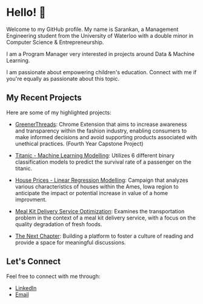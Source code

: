# Hello! 👋

Welcome to my GitHub profile. My name is Sarankan, a Management Engineering student from the University of Waterloo with a double minor in Computer Science & Entrepreneurship. 

I am a Program Manager very interested in projects around Data & Machine Learning.

I am passionate about empowering children's education. Connect with me if you're equally as passionate about this topic.

## My Recent Projects

Here are some of my highlighted projects:

- [GreenerThreads](https://github.com/HassanRawasia/greener-threads): Chrome Extension that aims to increase awareness and transparency within the fashion industry, enabling consumers to make informed decisions and avoid supporting products associated with unethical practices. (Fourth Year Capstone Project)

- [Titanic -  Machine Learning Modelling](https://github.com/SarankanT/MSCI-546-Final-Project): Utilizes 6 different binary classification models to predict the survival rate of a passenger on the titanic.

- [House Prices - Linear Regression Modelling](https://github.com/SarankanT/MSCI-436-Final-Project): Campaign that analyzes various characteristics of houses within the Ames, Iowa region to anticipate the impact or potential increase in value of a home improvment.

- [Meal Kit Delivery Service Optimization](https://github.com/HassanRawasia/MSCI-434-Final-Project): Examines the transportation problem in the context of a meal kit delivery service, with a focus on the quality degradation of fresh foods.

- [The Next Chapter](https://www.instagram.com/thenextchapter.to/): Building a platform to foster a culture of reading and provide a space for meaningful discussions. 

 
## Let's Connect

Feel free to connect with me through:

- [LinkedIn](https://www.linkedin.com/in/sarankant/)
- [Email](s4thirun@uwaterloo.ca)
